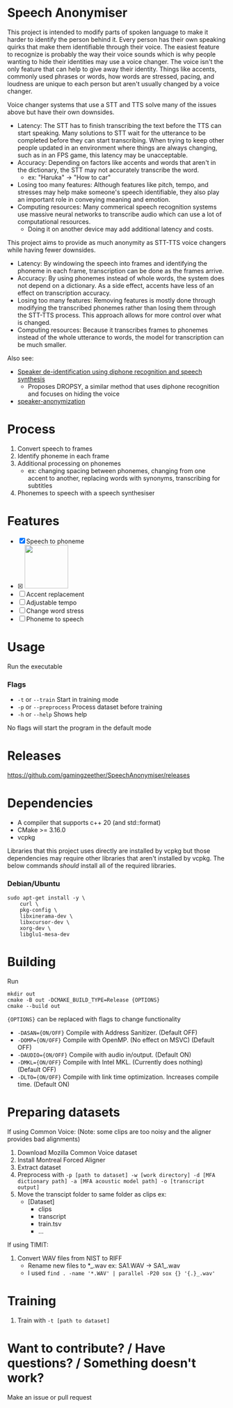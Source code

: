 # Speech Anonymiser

This project is intended to modify parts of spoken language to make it harder to identify the person behind it. Every person has their own speaking quirks that make them identifiable through their voice. The easiest feature to recognize is probably the way their voice sounds which is why people wanting to hide their identities may use a voice changer. The voice isn't the only feature that can help to give away their identity. Things like accents, commonly used phrases or words, how words are stressed, pacing, and loudness are unique to each person but aren't usually changed by a voice changer. 

Voice changer systems that use a STT and TTS solve many of the issues above but have their own downsides. 
- Latency: The STT has to finish transcribing the text before the TTS can start speaking. Many solutions to STT wait for the utterance to be completed before they can start transcribing. When trying to keep other people updated in an environment where things are always changing, such as in an FPS game, this latency may be unacceptable.
- Accuracy: Depending on factors like accents and words that aren't in the dictionary, the STT may not accurately transcribe the word. 
    - ex: "Haruka" -> "How to car"
- Losing too many features: Although features like pitch, tempo, and stresses may help make someone's speech identifiable, they also play an important role in conveying meaning and emotion. 
- Computing resources: Many commerical speech recognition systems use massive neural networks to transcribe audio which can use a lot of computational resources.
    - Doing it on another device may add additional latency and costs. 

This project aims to provide as much anonymity as STT-TTS voice changers while having fewer downsides.
- Latency: By windowing the speech into frames and identifying the phoneme in each frame, transcription can be done as the frames arrive.
- Accuracy: By using phonemes instead of whole words, the system does not depend on a dictionary. As a side effect, accents have less of an effect on transcription accuracy.
- Losing too many features: Removing features is mostly done through modifying the transcribed phonemes rather than losing them through the STT-TTS process. This approach allows for more control over what is changed.
- Computing resources: Because it transcribes frames to phonemes instead of the whole utterance to words, the model for transcription can be much smaller.

Also see: 
- [Speaker de-identification using diphone recognition and speech synthesis](https://lmi.fe.uni-lj.si/wp-content/uploads/2023/05/Speakerde-identificationusingdiphonerecognitionandspeechsynthesis.pdf)
  - Proposes DROPSY, a similar method that uses diphone recognition and focuses on hiding the voice
- [speaker-anonymization](https://github.com/digitalphonetics/speaker-anonymization)

# Process

1. Convert speech to frames
1. Identify phoneme in each frame
1. Additional processing on phonemes
    - ex: changing spacing between phonemes, changing from one accent to another, replacing words with synonyms, transcribing for subtitles
1. Phonemes to speech with a speech synthesiser

# Features

- [x] Speech to phoneme
- [x] <img src="https://media1.tenor.com/m/-QWKmyICTLcAAAAd/cuh-guh.gif" height="100">
- [ ] Accent replacement
- [ ] Adjustable tempo
- [ ] Change word stress
- [ ] Phoneme to speech

# Usage

Run the executable
### Flags
- `-t` or `--train` Start in training mode
- `-p` or `--preprocess` Process dataset before training
- `-h` or `--help` Shows help

No flags will start the program in the default mode

# Releases

https://github.com/gamingzeether/SpeechAnonymiser/releases


# Dependencies
- A compiler that supports c++ 20 (and std::format)
- CMake >= 3.16.0
- vcpkg

Libraries that this project uses directly are installed by vcpkg but those dependencies may require other libraries that aren't installed by vcpkg.
The below commands *should* install all of the required libraries.
### Debian/Ubuntu
```
sudo apt-get install -y \
    curl \
    pkg-config \
    libxinerama-dev \
    libxcursor-dev \
    xorg-dev \
    libglu1-mesa-dev
```

# Building
Run
```
mkdir out
cmake -B out -DCMAKE_BUILD_TYPE=Release {OPTIONS}
cmake --build out
```
`{OPTIONS}` can be replaced with flags to change functionality
- `-DASAN={ON/OFF}` Compile with Address Sanitizer. (Default OFF)
- `-DOMP={ON/OFF}` Compile with OpenMP. (No effect on MSVC) (Default OFF)
- `-DAUDIO={ON/OFF}` Compile with audio in/output. (Default ON)
- `-DMKL={ON/OFF}` Compile with Intel MKL. (Currently does nothing) (Default OFF)
- `-DLTO={ON/OFF}` Compile with link time optimization. Increases compile time. (Default ON)

# Preparing datasets

If using Common Voice: (Note: some clips are too noisy and the aligner provides bad alignments)
1. Download Mozilla Common Voice dataset
1. Install Montreal Forced Aligner
1. Extract dataset
1. Preprocess with `-p [path to dataset] -w [work directory] -d [MFA dictionary path] -a [MFA acoustic model path] -o [transcript output]`
1. Move the transcipt folder to same folder as clips ex:
    - [Dataset]
        - clips
        - transcript
        - train.tsv
        - ...

If using TIMIT:
1. Convert WAV files from NIST to RIFF
    - Rename new files to *\_.wav ex: SA1.WAV -> SA1\_.wav
    - I used `find . -name '*.WAV' | parallel -P20 sox {} '{.}_.wav'`

# Training

1. Train with `-t [path to dataset]`

# Want to contribute? / Have questions? / Something doesn't work?

Make an issue or pull request

